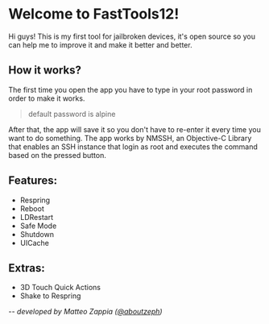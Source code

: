 # Welcome to FastTools12!

Hi guys!
This is my first tool for jailbroken devices,
it's open source so you can help me to improve it and make it better and better.

## How it works?
The first time you open the app you have to type in your root password in order to make it works.  
> default password is alpine

After that, the app will save it so you don't have to re-enter it every time you want to do something.
The app works by NMSSH, an Objective-C Library that enables an SSH instance that login as root and executes the command based on the pressed button.

## Features:

 - Respring
 - Reboot
 - LDRestart
 - Safe Mode
 - Shutdown
 - UICache

## Extras:

 - 3D Touch Quick Actions
 - Shake to Respring


-- *developed by Matteo Zappia ([@aboutzeph](https://twitter.com/aboutzeph))*
